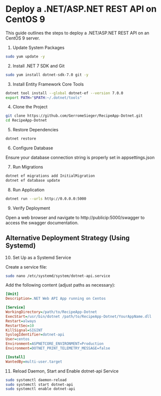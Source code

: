 # Deploy a .NET/ASP.NET REST API on CentOS 9

This guide outlines the steps to deploy a .NET/ASP.NET REST API on an CentOS 9 server.

1. Update System Packages

``` bash
sudo yum update -y
```

2. Install .NET 7 SDK and Git

``` bash
sudo yum install dotnet-sdk-7.0 git -y
```

3. Install Entity Framework Core Tools

``` bash
dotnet tool install --global dotnet-ef --version 7.0.0
export PATH="$PATH:~/.dotnet/tools"
```

4. Clone the Project

``` bash
git clone https://github.com/GerromeSieger/RecipeApp-Dotnet.git
cd RecipeApp-Dotnet
```

5. Restore Dependencies

``` bash
dotnet restore
```

6. Configure Database

Ensure your database connection string is properly set in appsettings.json

7. Run Migrations

``` bash
dotnet ef migrations add InitialMigration
dotnet ef database update
```

8. Run Application

``` bash
dotnet run --urls http://0.0.0.0:5000
```

9. Verify Deployment

Open a web browser and navigate to http://publicip:5000/swagger to access the swagger documentation.

## Alternative Deployment Strategy (Using Systemd)

10. Set Up as a Systemd Service

Create a service file:

``` bash
sudo nano /etc/systemd/system/dotnet-api.service
```

Add the following content (adjust paths as necessary):

```ini
[Unit]
Description=.NET Web API App running on Centos

[Service]
WorkingDirectory=/path/to/RecipeApp-Dotnet
ExecStart=/usr/bin/dotnet /path/to/RecipeApp-Dotnet/YourAppName.dll
Restart=always
RestartSec=10
KillSignal=SIGINT
SyslogIdentifier=dotnet-api
User=centos
Environment=ASPNETCORE_ENVIRONMENT=Production
Environment=DOTNET_PRINT_TELEMETRY_MESSAGE=false

[Install]
WantedBy=multi-user.target

```
11. Reload Daemon, Start and Enable dotnet-api Service

``` bash
sudo systemctl daemon-reload
sudo systemctl start dotnet-api
sudo systemctl enable dotnet-api
```